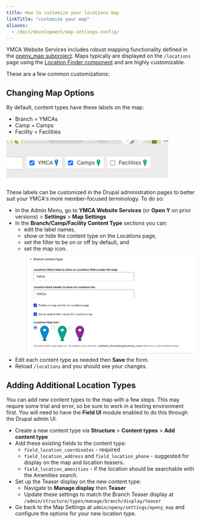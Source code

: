 ```yaml
---
title: How to customize your locations map
linkTitle: "customize your map"
aliases:
  - /docs/development/map-settings-config/
---
```


YMCA Website Services includes robust mapping functionality defined in the [openy_map subproject](https://github.com/open-y-subprojects/openy_map). Maps typically are displayed on the `/locations` page using the [Location Finder component](../../user-documentation/layout-builder/location-finder) and are highly customizable.

These are a few common customizations:

## Changing Map Options

By default, content types have these labels on the map:

- Branch = YMCAs
- Camp = Camps
- Facility = Facilities

![Screenshot showing map labels](map-labels.png)

These labels can be customized in the Drupal administration pages to better suit your YMCA's more member-focused terminology. To do so:

- In the Admin Menu, go to **YMCA Website Services** (or **Open Y** on prior versions) > **Settings** > **Map Settings**
- In the **Branch/Camp/Facility Content Type** sections you can:
  - edit the label names,
  - show or hide the content type on the Locations page,
  - set the filter to be on or off by default, and
  - set the map icon.
  ![Branch content type settings](branch-content-type-map-settings.png)
- Edit each content type as needed then **Save** the form.
- Reload `/locations` and you should see your changes.

## Adding Additional Location Types

You can add new content types to the map with a few steps. This may require some trial and error, so be sure to work in a testing environment first. You will need to have the **Field UI** module enabled to do this through the Drupal admin UI.

- Create a new content type via **Structure** > **Content types** > **Add content type**
- Add these existing fields to the content type:
  - `field_location_coordinates` - required
  - `field_location_address` and `field_location_phone` - suggested for display on the map and location teasers.
  - `field_location_amenities` - if the location should be searchable with the Amenities search.
- Set up the Teaser display on the new content type:
  - Navigate to **Manage display** then **Teaser**
  - Update these settings to match the Branch Teaser display at `/admin/structure/types/manage/branch/display/teaser`
- Go back to the Map Settings at `admin/openy/settings/openy_map` and configure the options for your new location type.